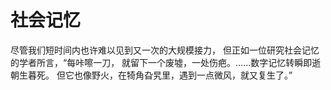 # 社会记忆

尽管我们短时间内也许难以见到又一次的大规模接力， 但正如一位研究社会记忆的学者所言，“每咔嚓一刀， 就留下一个废墟，一处伤疤。……数字记忆转瞬即逝朝生暮死。 但它也像野火，在犄角旮旯里，遇到一点微风，就又复生了。”
